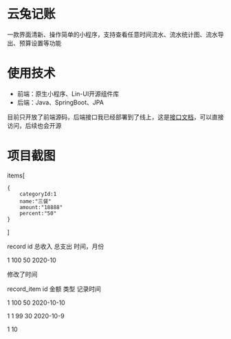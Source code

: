 # 云兔记账

一款界面清新、操作简单的小程序，支持查看任意时间流水、流水统计图、流水导出、预算设置等功能


# 使用技术

* 前端：原生小程序、Lin-UI开源组件库
* 后端：Java、SpringBoot、JPA

目前只开放了前端源码，后端接口我已经部署到了线上，这是[接口文档](https://docs.apipost.cn/view/e4455ed76245f853)，可以直接访问，后续也会开源


# 项目截图


items[

    {
        categoryId:1
        name:"三餐"
        amount:"18888"
        percent:"50"
    }

]



record
id
总收入
总支出
时间，月份

1 100 50 2020-10

修改了时间

record_item
id
金额
类型
记录时间

1 100 50 2020-10-10


1 1 99 30 2020-10-9





1 10
